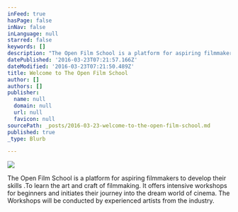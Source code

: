 ```yaml
---
inFeed: true
hasPage: false
inNav: false
inLanguage: null
starred: false
keywords: []
description: "The Open Film School is a platform for aspiring filmmakers to develop their skills .To learn the art and craft of filmmaking. \_It offers intensive workshops for beginners to advanced level to build their skill base. \_The Workshops will be conducted by experienced artists from the industry.\_"
datePublished: '2016-03-23T07:21:57.166Z'
dateModified: '2016-03-23T07:21:50.489Z'
title: Welcome to The Open Film School
author: []
authors: []
publisher:
  name: null
  domain: null
  url: null
  favicon: null
sourcePath: _posts/2016-03-23-welcome-to-the-open-film-school.md
published: true
_type: Blurb

---
```

![](https://the-grid-user-content.s3-us-west-2.amazonaws.com/9ff8ad65-7007-4462-a5b2-7cc15f73b1bc.jpg)

The Open Film School is a platform for aspiring filmmakers to develop their skills .To learn the art and craft of filmmaking.  It offers intensive workshops for beginners and initiates their journey into the dream world of cinema.  The Workshops will be conducted by experienced artists from the industry.